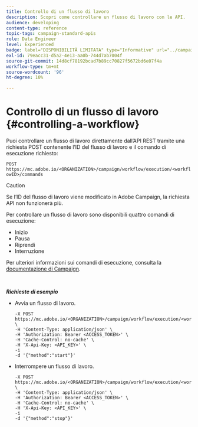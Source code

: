 ```yaml
---
title: Controllo di un flusso di lavoro
description: Scopri come controllare un flusso di lavoro con le API.
audience: developing
content-type: reference
topic-tags: campaign-standard-apis
role: Data Engineer
level: Experienced
badge: label="DISPONIBILITÀ LIMITATA" type="Informative" url="../campaign-standard-migration-home.md" tooltip="Limitato agli utenti Campaign Standard migrati"
exl-id: 79eacc31-d5a2-4e13-aa0b-744d7ab7004f
source-git-commit: 14d8cf78192bcad7b89cc70827f5672bd6e07f4a
workflow-type: tm+mt
source-wordcount: '96'
ht-degree: 10%

---
```


# Controllo di un flusso di lavoro {#controlling-a-workflow}

Puoi controllare un flusso di lavoro direttamente dall’API REST tramite una richiesta POST contenente l’ID del flusso di lavoro e il comando di esecuzione richiesto:

`POST https://mc.adobe.io/<ORGANIZATION>/campaign/workflow/execution/<workflowID>/commands`

>[!CAUTION]
>
>Se l’ID del flusso di lavoro viene modificato in Adobe Campaign, la richiesta API non funzionerà più.

Per controllare un flusso di lavoro sono disponibili quattro comandi di esecuzione:

* Inizio
* Pausa
* Riprendi
* Interruzione

Per ulteriori informazioni sui comandi di esecuzione, consulta la [documentazione di Campaign](https://experienceleague.adobe.com/docs/campaign-standard/using/managing-processes-and-data/executing-a-workflow/about-workflow-execution.html?lang=it).

<br/>

***Richieste di esempio***

* Avvia un flusso di lavoro.

  ```
  -X POST https://mc.adobe.io/<ORGANIZATION>/campaign/workflow/execution/<workflowID>/commands \
  -H 'Content-Type: application/json' \
  -H 'Authorization: Bearer <ACCESS_TOKEN>' \
  -H 'Cache-Control: no-cache' \
  -H 'X-Api-Key: <API_KEY>' \
  -i
  -d '{"method":"start"}'
  ```

  <!-- + réponse -->

* Interrompere un flusso di lavoro.

  ```
  -X POST https://mc.adobe.io/<ORGANIZATION>/campaign/workflow/execution/<workflowID>/commands \
  -H 'Content-Type: application/json' \
  -H 'Authorization: Bearer <ACCESS_TOKEN>' \
  -H 'Cache-Control: no-cache' \
  -H 'X-Api-Key: <API_KEY>' \
  -i
  -d '{"method":"stop"}'
  ```

  <!-- + réponse -->
